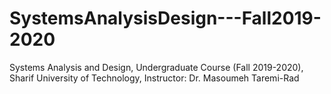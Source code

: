 # SystemsAnalysisDesign---Fall2019-2020
Systems Analysis and Design, Undergraduate Course (Fall 2019-2020), Sharif University of Technology, Instructor: Dr. Masoumeh Taremi-Rad
